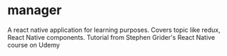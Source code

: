 # manager
A react native application for learning purposes. Covers topic like redux, React Native components. Tutorial from Stephen Grider's React Native course on Udemy
